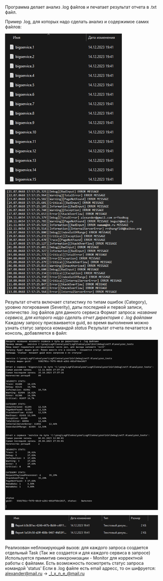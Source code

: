 Программа делает анализ .log файлов и печатает результат отчета в .txt файл.

Пример .log, для которых надо сделать анализ и содержимое самих файлов:

![image](https://github.com/GevrMai/LogFileAnalyzer/blob/master/ImagesReadme/FileExample%20in%20directory.png)


![image](https://github.com/GevrMai/LogFileAnalyzer/blob/master/ImagesReadme/LogsExample%20inside.png)

Результат отчета включает статистику по типам ошибок (Category), уровню логирования (Severity), даты последней и первой записи, количество .log файлов для данного сервиса
Формат запроса: *название сервиса, для которого надо сделать отчет* *директория с .log файлами*
Каждому запросу присваивается guid, во время выполнения можно узнать статус запроса командой *status*
Результат отчета печатается в консоль, добавляется в файл:

![image](https://github.com/GevrMai/LogFileAnalyzer/blob/master/ImagesReadme/Interface.png)


![image](https://github.com/GevrMai/LogFileAnalyzer/blob/master/ImagesReadme/ReportExample%20in%20directory.png)

Реализован неблокирующий вызов: для каждого запроса создается отдельный Task (Так же создается и для каждого сервиса в запросе)
Используется примитив синхронизации - Monitor для корректной работы с файлами. Есть возможность посмотреть статус запроса командой 'status'
Если в .log файле есть email адресс, то он шифруется: alexander@mail.ru -> _l_x_n_e_@mail.ru
